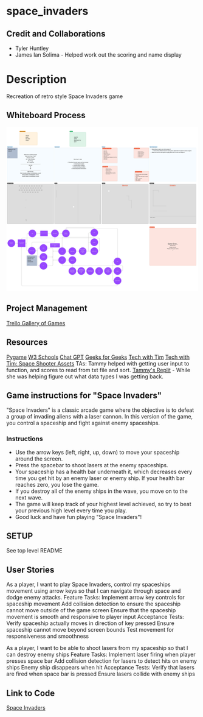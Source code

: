 # space_invaders

## Credit and Collaborations
- Tyler Huntley
- James Ian Solima - Helped work out the scoring and name display

# Description
Recreation of retro style Space Invaders game

## Whiteboard Process
![gallery of games wireframe](team-agreement/Wireframe_Gallery_of_Games.jpg)

## Project Management
[Trello Gallery of Games](https://trello.com/invite/b/LdzZM5iA/ATTI95625f9015f7b008a888cf1edde70ac6CBECCA49/401-midterm)

## Resources 
[Pygame](https://www.pygame.org/docs/)
[W3 Schools](https://www.w3schools.com/python/)
[Chat GPT](gpt.md)
[Geeks for Geeks](https://www.geeksforgeeks.org/)
[Tech with Tim](https://www.techwithtim.net/tutorials/game-development-with-python/)
[Tech with Tim: Space Shooter Assets](https://techwithtim.net/wp-content/uploads/2020/04/assets.zip)
TAs: Tammy helped with getting user input to function, and scores to read from txt file and sort.
[Tammy's Replit](https://replit.com/@tammytdo/SnivelingDefenselessSynergy#main.py) - While she was helping figure out what data types I was getting back.

## Game instructions for "Space Invaders"
"Space Invaders" is a classic arcade game where the objective is to defeat a group of invading aliens with a laser cannon. In this version of the game, you control a spaceship and fight against enemy spaceships.
### Instructions
- Use the arrow keys (left, right, up, down) to move your spaceship around the screen.
- Press the spacebar to shoot lasers at the enemy spaceships.
- Your spaceship has a health bar underneath it, which decreases every time you get hit by an enemy laser or enemy ship. If your health bar reaches zero, you lose the game.
- If you destroy all of the enemy ships in the wave, you move on to the next wave.
- The game will keep track of your highest level achieved, so try to beat your previous high level every time you play.
- Good luck and have fun playing "Space Invaders"!

## SETUP
See top level README

## User Stories
As a player, I want to play Space Invaders, control my spaceships movement using arrow keys so that I can navigate through space and dodge enemy attacks.
Feature Tasks:
Implement arrow key controls for spaceship movement
Add collision detection to ensure the spaceship cannot move outside of the game screen
Ensure that the spaceship movement is smooth and responsive to player input
Acceptance Tests:
Verify spaceship actually moves in direction of key pressed
Ensure spaceship cannot move beyond screen bounds
Test movement for responsiveness and smoothness

As a player, I want to be able to shoot lasers from my spaceship so that I can destroy enemy ships
Feature Tasks:
Implement laser firing when player presses space bar
Add collision detection for lasers to detect hits on enemy ships
Enemy ship disappears when hit
Acceptance Tests:
Verify that lasers are fired when space bar is pressed
Ensure lasers collide with enemy ships

## Link to Code
[Space Invaders](space_invaders.py)